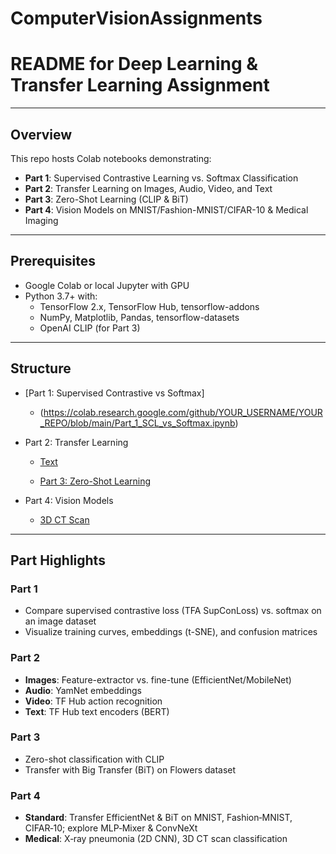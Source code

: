 # ComputerVisionAssignments

# README for Deep Learning & Transfer Learning Assignment

---

## Overview
This repo hosts Colab notebooks demonstrating:
- **Part 1**: Supervised Contrastive Learning vs. Softmax Classification
- **Part 2**: Transfer Learning on Images, Audio, Video, and Text
- **Part 3**: Zero-Shot Learning (CLIP & BiT)
- **Part 4**: Vision Models on MNIST/Fashion-MNIST/CIFAR-10 & Medical Imaging

---

## Prerequisites
- Google Colab or local Jupyter with GPU
- Python 3.7+ with:
  - TensorFlow 2.x, TensorFlow Hub, tensorflow-addons
  - NumPy, Matplotlib, Pandas, tensorflow-datasets
  - OpenAI CLIP (for Part 3)

---

## Structure

- [Part 1: Supervised Contrastive vs Softmax]

   - (https://colab.research.google.com/github/YOUR_USERNAME/YOUR_REPO/blob/main/Part_1_SCL_vs_Softmax.ipynb)

- Part 2: Transfer Learning
  - [Text](https://colab.research.google.com/github/YOUR_USERNAME/YOUR_REPO/blob/main/Part_2_Transfer_Learning/text.ipynb)
  
  - [Part 3: Zero-Shot Learning](https://colab.research.google.com/github/YOUR_USERNAME/YOUR_REPO/blob/main/Part_3_Zero_Shot.ipynb)
- Part 4: Vision Models
   - [3D CT Scan](https://colab.research.google.com/github/YOUR_USERNAME/YOUR_REPO/blob/main/Part_4_Vision/ct_scan_3d.ipynb)


---

## Part Highlights

### Part 1
- Compare supervised contrastive loss (TFA SupConLoss) vs. softmax on an image dataset
- Visualize training curves, embeddings (t-SNE), and confusion matrices

### Part 2
- **Images**: Feature-extractor vs. fine-tune (EfficientNet/MobileNet)
- **Audio**: YamNet embeddings
- **Video**: TF Hub action recognition
- **Text**: TF Hub text encoders (BERT)

### Part 3
- Zero-shot classification with CLIP
- Transfer with Big Transfer (BiT) on Flowers dataset

### Part 4
- **Standard**: Transfer EfficientNet & BiT on MNIST, Fashion‑MNIST, CIFAR‑10; explore MLP‑Mixer & ConvNeXt
- **Medical**: X‑ray pneumonia (2D CNN), 3D CT scan classification



